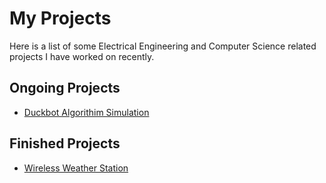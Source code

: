 # My Projects
Here is a list of some Electrical Engineering and Computer Science related projects I have worked on recently.

## Ongoing Projects
- [Duckbot Algorithim Simulation](https://elizaby3.github.io/Duckbot-Algorithim-Testing)
## Finished Projects
- [Wireless Weather Station](https://elizaby3.github.io/Weather-Station)

